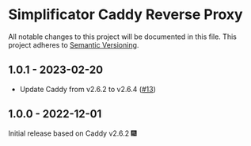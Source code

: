 # Simplificator Caddy Reverse Proxy

All notable changes to this project will be documented in this file.
This project adheres to [Semantic Versioning](http://semver.org/).

## 1.0.1 - 2023-02-20

* Update Caddy from v2.6.2 to v2.6.4 ([#13](https://github.com/simplificator/caddy-reverse-proxy/pull/13))

## 1.0.0 - 2022-12-01

Initial release based on Caddy v2.6.2 🎆

